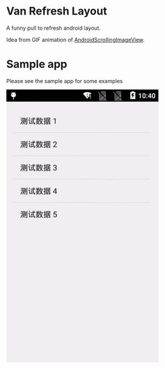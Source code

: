 # Van Refresh Layout

A funny pull to refresh android layout.

Idea from GIF animation of [AndroidScrollingImageView](https://github.com/Q42/AndroidScrollingImageView).

# Sample app

Please see the sample app for some examples

![](https://raw.githubusercontent.com/Jeffmen/VanRefreshLayout/master/VanRefreshLayout/preview.gif)
